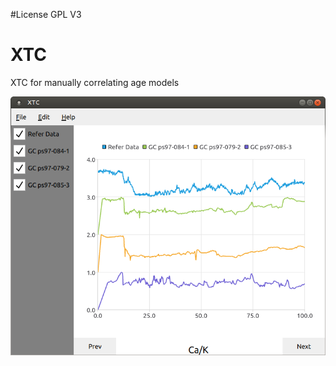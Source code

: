 #License
GPL V3

# XTC
XTC for manually correlating age models 

![alt text](https://github.com/botaoxiongyong/XTC/blob/master/xtc_example.png)
